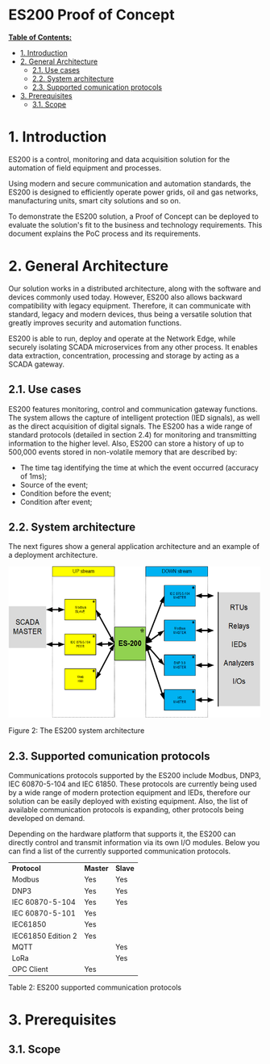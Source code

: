 # ES200 Proof of Concept <!-- omit from toc -->

[**Table of Contents:**](#toc)
- [1. Introduction](#1-introduction)
- [2. General Architecture](#2-general-architecture)
  - [2.1. Use cases](#21-use-cases)
  - [2.2. System architecture](#22-system-architecture)
  - [2.3. Supported comunication protocols](#23-supported-comunication-protocols)
- [3. Prerequisites](#3-prerequisites)
  - [3.1. Scope](#31-scope)


# 1. Introduction

ES200 is a control, monitoring and data acquisition solution for the automation of field equipment and processes.

Using modern and secure communication and automation standards, the ES200 is designed to efficiently operate power grids, oil and gas networks, manufacturing units, smart city solutions and so on.

To demonstrate the ES200 solution, a Proof of Concept can be deployed to evaluate the solution's fit to the business and technology requirements.  This document explains the PoC process and its requirements.

# 2. General Architecture

Our solution works in a distributed architecture, along with the software and devices commonly used today. However, ES200 also allows backward compatibility with legacy equipment. Therefore, it can communicate with standard, legacy and modern devices, thus being a versatile solution that greatly improves security and automation functions.

ES200 is able to run, deploy and operate at the Network Edge, while securely isolating SCADA microservices from any other process. It enables data extraction, concentration, processing and storage by acting as a SCADA gateway.

## 2.1. Use cases

ES200 features monitoring, control and communication gateway functions. The system allows the capture of intelligent protection (IED signals), as well as the direct acquisition of digital signals. The ES200 has a wide range of standard protocols (detailed in section 2.4) for monitoring and transmitting information to the higher level. Also, ES200 can store a history of up to 500,000 events stored in non-volatile memory that are described by:

* The time tag identifying the time at which the event occurred (accuracy of 1ms);
* Source of the event;
* Condition before the event;
* Condition after event;

## 2.2. System architecture

The next figures show a general application architecture and an example of a deployment architecture.

<img src="https://raw.githubusercontent.com/Eximprod/docs/main/ES200/images/ES200_System_Architecture.png" width="500" height="300"></p>
Figure 2: The ES200 system architecture

## 2.3. Supported comunication protocols

Communications protocols supported by the ES200 include Modbus, DNP3, IEC 60870-5-104 and IEC 61850. These protocols are currently being used by a wide range of modern protection equipment and IEDs, therefore our solution can be easily deployed with existing equipment. Also, the list of available communication protocols is expanding, other protocols being developed on demand.

Depending on the hardware platform that supports it, the ES200 can directly control and transmit information via its own I/O modules. Below you can find a list of the currently supported communication protocols.


<table>
  <tr>
   <td><strong>Protocol</strong>
   </td>
   <td><strong>Master </strong>
   </td>
   <td><strong>Slave</strong>
   </td>
  </tr>
  <tr>
   <td>Modbus
   </td>
   <td>Yes
   </td>
   <td>Yes
   </td>
  </tr>
  <tr>
   <td>DNP3
   </td>
   <td>Yes
   </td>
   <td>Yes
   </td>
  </tr>
  <tr>
   <td>IEC 60870-5-104
   </td>
   <td>Yes
   </td>
   <td>Yes
   </td>
  </tr>
  <tr>
   <td>IEC 60870-5-101
   </td>
   <td>Yes
   </td>
   <td>
   </td>
  </tr>
  <tr>
   <td>IEC61850
   </td>
   <td>Yes
   </td>
   <td>
   </td>
  </tr>
  <tr>
   <td>IEC61850 Edition 2
   </td>
   <td>Yes
   </td>
   <td>
   </td>
  </tr>
  <tr>
   <td>MQTT
   </td>
   <td>
   </td>
   <td>Yes
   </td>
  </tr>
  <tr>
   <td>LoRa
   </td>
   <td>
   </td>
   <td>Yes
   </td>
  </tr>
  <tr>
   <td>OPC Client
   </td>
   <td>Yes
   </td>
   <td>
   </td>
  </tr>
</table>

Table 2: ES200 supported communication protocols

# 3. Prerequisites

## 3.1. Scope
